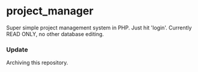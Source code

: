 # project_manager
Super simple project management system in PHP. Just hit 'login'. Currently READ ONLY, no other database editing.

### Update
Archiving this repository.
